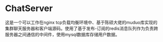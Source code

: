 # ChatServer
这是一个可以工作在nginx tcp负载均衡环境中、基于陈硕大佬的muduo库实现的集群聊天服务器和客户端源码。使用了基于发布-订阅的redis消息队列作为负责跨服务器之间通信的中间件，使用mysql数据库存储用户数据。 

